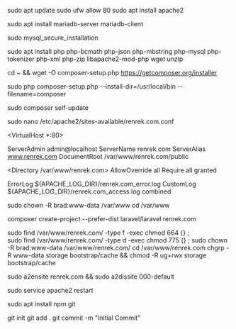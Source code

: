 sudo apt update
sudo ufw allow 80
sudo apt install apache2

sudo apt install mariadb-server mariadb-client

sudo mysql_secure_installation

sudo apt install php php-bcmath php-json php-mbstring php-mysql php-tokenizer php-xml php-zip libapache2-mod-php wget unzip

cd ~ && wget -O composer-setup.php https://getcomposer.org/installer

sudo php composer-setup.php --install-dir=/usr/local/bin --filename=composer

sudo composer self-update

sudo nano /etc/apache2/sites-available/renrek.com.conf

<VirtualHost *:80>

ServerAdmin admin@localhost
ServerName renrek.com
ServerAlias www.renrek.com
DocumentRoot /var/www/renrek.com/public

<Directory /var/www/renrek.com>
    AllowOverride all
    Require all granted
</Directory>

ErrorLog ${APACHE_LOG_DIR}/renrek.com_error.log
CustomLog ${APACHE_LOG_DIR}/renrek.com_access.log combined

</VirtualHost>

sudo chown -R brad:www-data /var/www
cd /var/www

composer create-project --prefer-dist laravel/laravel renrek.com

sudo find /var/www/renrek.com/ -type f -exec chmod 664 {} \;    
sudo find /var/www/renrek.com/ -type d -exec chmod 775 {} \;
sudo chown -R brad:www-data /var/www/renrek.com/
cd /var/www/renrek.com
chgrp -R www-data storage bootstrap/cache && chmod -R ug+rwx storage bootstrap/cache

sudo a2ensite renrek.com && sudo a2dissite 000-default

sudo service apache2 restart

sudo apt install npm git

git init
git add .
git commit -m "Initial Commit"

